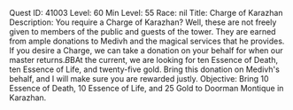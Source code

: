 Quest ID: 41003
Level: 60
Min Level: 55
Race: nil
Title: Charge of Karazhan
Description: You require a Charge of Karazhan? Well, these are not freely given to members of the public and guests of the tower. They are earned from ample donations to Medivh and the magical services that he provides. If you desire a Charge, we can take a donation on your behalf for when our master returns.$B$BAt the current, we are looking for ten Essence of Death, ten Essence of Life, and twenty-five gold. Bring this donation on Medivh's behalf, and I will make sure you are rewarded justly.
Objective: Bring 10 Essence of Death, 10 Essence of Life, and 25 Gold to Doorman Montique in Karazhan.

